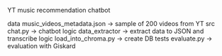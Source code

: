 YT music recommendation chatbot

data
music_videos_metadata.json -> sample of 200 videos from YT
src
chat.py -> chatbot logic
data_extractor -> extract data to JSON and transcribe logic
load_into_chroma.py -> create DB
tests
evaluate.py -> evaluation with Giskard
